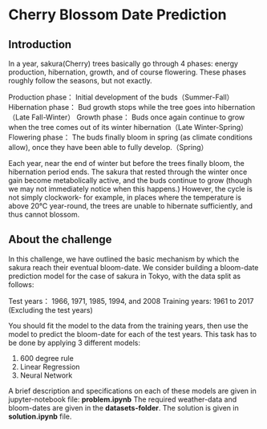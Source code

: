 # Cherry Blossom Date Prediction
 ## Introduction
 <p>
 In a year, sakura(Cherry) trees basically go through 4 phases: energy production, hibernation, growth, and of course flowering. These phases roughly follow the seasons, but not exactly.

Production phase： Initial development of the buds（Summer-Fall）
Hibernation phase： Bud growth stops while the tree goes into hibernation（Late Fall-Winter）
Growth phase： Buds once again continue to grow when the tree comes out of its winter hibernation（Late Winter-Spring）
Flowering phase： The buds finally bloom in spring (as climate conditions allow), once they have been able to fully develop.（Spring）

Each year, near the end of winter but before the trees finally bloom, the hibernation period ends. The sakura that rested through the winter once gain become metabolically active, and the buds continue to grow (though we may not immediately notice when this happens.) However, the cycle is not simply clockwork- for example, in places where the temperature is above 20℃ year-round, the trees are unable to hibernate sufficiently, and thus cannot blossom.</p>

## About the challenge
<p>
  In this challenge, we have outlined the basic mechanism by which the sakura reach their eventual bloom-date. We consider building a bloom-date prediction model for the case of sakura in Tokyo, with the data split as follows:

Test years： 1966, 1971, 1985, 1994, and 2008
Training years: 1961 to 2017 (Excluding the test years)

You should fit the model to the data from the training years, then use the model to predict the bloom-date for each of the test years. This task has to be done by applying 3 different models:

1. 600 degree rule
2. Linear Regression
3. Neural Network

A brief description and specifications on each of these models are given in jupyter-notebook file: <b>problem.ipynb</b> The required weather-data and bloom-dates are given in the <b>datasets-folder</b>. The solution is given in <b>solution.ipynb</b> file.
</p>
